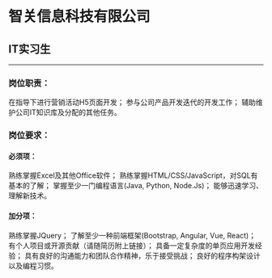 # 智关信息科技有限公司
## IT实习生
___
### 岗位职责：
在指导下进行营销活动H5页面开发；
参与公司产品开发迭代的开发工作；
辅助维护公司IT知识库及分配的其他任务。

### 岗位要求：

#### 必须项：
熟练掌握Excel及其他Office软件；
熟练掌握HTML/CSS/JavaScript，对SQL有基本的了解；
掌握至少一门编程语言(Java, Python, Node.Js)；
能够迅速学习、理解新技术。

#### 加分项：
熟练掌握JQuery；
了解至少一种前端框架(Bootstrap, Angular, Vue, React)；
有个人项目或开源贡献（请随简历附上链接）；
具备一定复杂度的单页应用开发经验；
具有良好的沟通能力和团队合作精神，乐于接受挑战；
良好的程序构架设计以及编程习惯。
